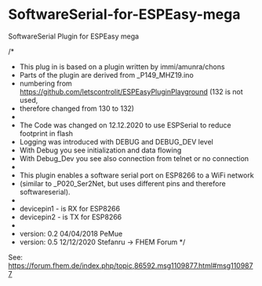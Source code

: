 # SoftwareSerial-for-ESPEasy-mega
SoftwareSerial Plugin for ESPEasy mega

/*
 * This plug in is based on a plugin written by immi/amunra/chons
 * Parts of the plugin are derived from _P149_MHZ19.ino
 * numbering from https://github.com/letscontrolit/ESPEasyPluginPlayground (132 is not used,
 * therefore changed from 130 to 132)
 *
 * The Code was changed on 12.12.2020 to use ESPSerial to reduce footprint in flash
 * Logging was introduced with DEBUG and DEBUG_DEV level
 * With Debug you see initialization and data flowing
 * With Debug_Dev you see also connection from telnet or no connection
 * 
 * This plugin enables a software serial port on ESP8266 to a WiFi network 
 * (similar to _P020_Ser2Net, but uses different pins and therefore softwareserial).
 *
 * devicepin1 - is RX for ESP8266
 * devicepin2 - is TX for ESP8266
 *
 * version: 0.2 04/04/2018 PeMue
 * version: 0.5 12/12/2020 Stefanru -> FHEM Forum
 */
 
 See: https://forum.fhem.de/index.php/topic,86592.msg1109877.html#msg1109877
